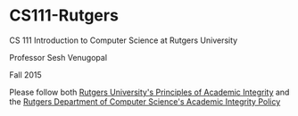 # CS111-Rutgers
CS 111 Introduction to Computer Science at Rutgers University

Professor Sesh Venugopal

Fall 2015

Please follow both [Rutgers University's Principles of Academic Integrity](http://academicintegrity.rutgers.edu/) and the [Rutgers Department of Computer Science's Academic Integrity Policy](https://www.cs.rutgers.edu/academic-integrity/introduction)
